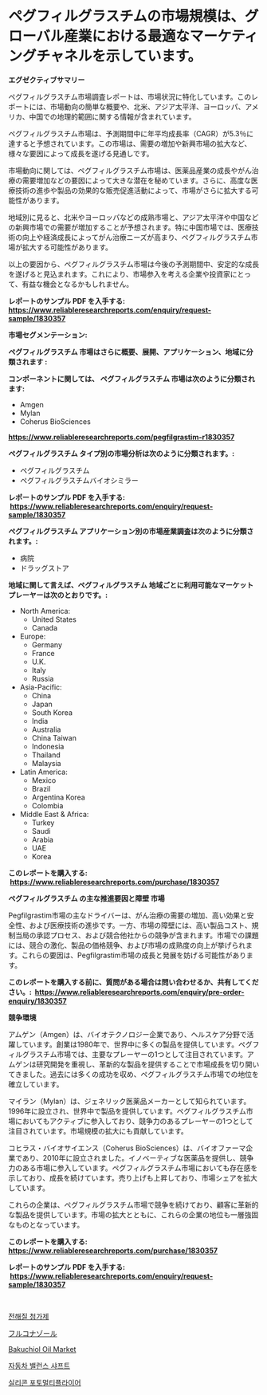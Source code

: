 <p><h1>ペグフィルグラスチムの市場規模は、グローバル産業における最適なマーケティングチャネルを示しています。</h1></p><p><strong>エグゼクティブサマリー</strong></p>
<p><p>ペグフィルグラスチム市場調査レポートは、市場状況に特化しています。このレポートには、市場動向の簡単な概要や、北米、アジア太平洋、ヨーロッパ、アメリカ、中国での地理的範囲に関する情報が含まれています。</p><p>ペグフィルグラスチム市場は、予測期間中に年平均成長率（CAGR）が5.3％に達すると予想されています。この市場は、需要の増加や新興市場の拡大など、様々な要因によって成長を遂げる見通しです。</p><p>市場動向に関しては、ペグフィルグラスチム市場は、医薬品産業の成長やがん治療の需要増加などの要因によって大きな潜在を秘めています。さらに、高度な医療技術の進歩や製品の効果的な販売促進活動によって、市場がさらに拡大する可能性があります。</p><p>地域別に見ると、北米やヨーロッパなどの成熟市場と、アジア太平洋や中国などの新興市場での需要が増加することが予想されます。特に中国市場では、医療技術の向上や経済成長によってがん治療ニーズが高まり、ペグフィルグラスチム市場が拡大する可能性があります。</p><p>以上の要因から、ペグフィルグラスチム市場は今後の予測期間中、安定的な成長を遂げると見込まれます。これにより、市場参入を考える企業や投資家にとって、有益な機会となるかもしれません。</p></p>
<p><strong>レポートのサンプル PDF を入手する: <a href="https://www.reliableresearchreports.com/enquiry/request-sample/1830357">https://www.reliableresearchreports.com/enquiry/request-sample/1830357</a></strong></p>
<p><strong>市場セグメンテーション:</strong></p>
<p><strong> ペグフィルグラスチム 市場はさらに概要、展開、アプリケーション、地域に分類されます :</strong></p>
<p><strong>コンポーネントに関しては、 ペグフィルグラスチム 市場は次のように分類されます: &nbsp;</strong></p>
<p><ul><li>Amgen</li><li>Mylan</li><li>Coherus BioSciences</li></ul></p>
<p><strong><a href="https://www.reliableresearchreports.com/pegfilgrastim-r1830357">https://www.reliableresearchreports.com/pegfilgrastim-r1830357</a></strong></p>
<p><strong> ペグフィルグラスチム タイプ別の市場分析は次のように分類されます。:</strong></p>
<p><ul><li>ペグフィルグラスチム</li><li>ペグフィルグラスチムバイオシミラー</li></ul></p>
<p><strong>レポートのサンプル PDF を入手する: &nbsp;<a href="https://www.reliableresearchreports.com/enquiry/request-sample/1830357">https://www.reliableresearchreports.com/enquiry/request-sample/1830357</a></strong></p>
<p><strong> ペグフィルグラスチム アプリケーション別の市場産業調査は次のように分類されます。:</strong></p>
<p><ul><li>病院</li><li>ドラッグストア</li></ul></p>
<p><strong>地域に関して言えば、ペグフィルグラスチム 地域ごとに利用可能なマーケットプレーヤーは次のとおりです。:</strong></p>
<p><ul>
    <li>
        North America:
        <ul>
            <li>United States</li>
            <li>Canada</li>
        </ul>
    </li>
    <li>
        Europe:
        <ul>
            <li>Germany</li>
            <li>France</li>
            <li>U.K.</li>
            <li>Italy</li>
            <li>Russia</li>
        </ul>
    </li>
    <li>
        Asia-Pacific:
        <ul>
            <li>China</li>
            <li>Japan</li>
            <li>South Korea</li>
            <li>India</li>
            <li>Australia</li>
            <li>China Taiwan</li>
            <li>Indonesia</li>
            <li>Thailand</li>
            <li>Malaysia</li>
        </ul>
    </li>
    <li>
        Latin America:
        <ul>
            <li>Mexico</li>
            <li>Brazil</li>
            <li>Argentina Korea</li>
            <li>Colombia</li>
        </ul>
    </li>
    <li>
        Middle East & Africa:
        <ul>
            <li>Turkey</li>
            <li>Saudi</li>
            <li>Arabia</li>
            <li>UAE</li>
            <li>Korea</li>
        </ul>
    </li>
    </ul></p>
<p><strong>このレポートを購入する: &nbsp;<a href="https://www.reliableresearchreports.com/purchase/1830357">https://www.reliableresearchreports.com/purchase/1830357</a></strong></p>
<p><strong>ペグフィルグラスチム の主な推進要因と障壁 市場</strong></p>
<p><p>Pegfilgrastim市場の主なドライバーは、がん治療の需要の増加、高い効果と安全性、および医療技術の進歩です。一方、市場の障壁には、高い製品コスト、規制当局の承認プロセス、および競合他社からの競争が含まれます。市場での課題には、競合の激化、製品の価格競争、および市場の成熟度の向上が挙げられます。これらの要因は、Pegfilgrastim市場の成長と発展を妨げる可能性があります。</p></p>
<p><strong>このレポートを購入する前に、質問がある場合は問い合わせるか、共有してください。:&nbsp; <a href="https://www.reliableresearchreports.com/enquiry/pre-order-enquiry/1830357">https://www.reliableresearchreports.com/enquiry/pre-order-enquiry/1830357</a></strong></p>
<p><strong>競争環境</strong></p>
<p><p>アムゲン（Amgen）は、バイオテクノロジー企業であり、ヘルスケア分野で活躍しています。創業は1980年で、世界中に多くの製品を提供しています。ペグフィルグラスチム市場では、主要なプレーヤーの1つとして注目されています。アムゲンは研究開発を重視し、革新的な製品を提供することで市場成長を切り開いてきました。過去には多くの成功を収め、ペグフィルグラスチム市場での地位を確立しています。</p><p>マイラン（Mylan）は、ジェネリック医薬品メーカーとして知られています。1996年に設立され、世界中で製品を提供しています。ペグフィルグラスチム市場においてもアクティブに参入しており、競争力のあるプレーヤーの1つとして注目されています。市場規模の拡大にも貢献しています。</p><p>コヒラス・バイオサイエンス（Coherus BioSciences）は、バイオファーマ企業であり、2010年に設立されました。イノベーティブな医薬品を提供し、競争力のある市場に参入しています。ペグフィルグラスチム市場においても存在感を示しており、成長を続けています。売り上げも上昇しており、市場シェアを拡大しています。</p><p>これらの企業は、ペグフィルグラスチム市場で競争を続けており、顧客に革新的な製品を提供しています。市場の拡大とともに、これらの企業の地位も一層強固なものとなっています。</p></p>
<p><strong>このレポートを購入する: &nbsp; <a href="https://www.reliableresearchreports.com/purchase/1830357">https://www.reliableresearchreports.com/purchase/1830357</a></strong></p>
<p><strong>レポートのサンプル PDF を入手する: &nbsp;<a href="https://www.reliableresearchreports.com/enquiry/request-sample/1830357">https://www.reliableresearchreports.com/enquiry/request-sample/1830357</a></strong><strong></strong></p>
<p>&nbsp;</p>
<p><p><a href="https://github.com/lzrvbyqzftro57/Market-Research-Report-List-1/blob/main/344050429796.md">전해질 첨가제</a></p><p><a href="https://medium.com/@estasprer20231/%E3%83%95%E3%83%AB%E3%82%B3%E3%83%8A%E3%82%BE%E3%83%BC%E3%83%AB%E5%B8%82%E5%A0%B4%E3%82%B7%E3%82%A7%E3%82%A2%E3%81%AE%E9%80%B2%E5%8C%96%E3%81%A8%E5%B8%82%E5%A0%B4%E6%88%90%E9%95%B7%E3%83%88%E3%83%AC%E3%83%B3%E3%83%89-2024%E5%B9%B4-2031%E5%B9%B4-8531a1356aed">フルコナゾール</a></p><p><a href="https://issuu.com/reportprime-2/docs/bakuchiol-oil-market-size-2030.pptx">Bakuchiol Oil Market</a></p><p><a href="https://medium.com/@boydsmitham726/%EC%9E%90%EB%8F%99%EC%B0%A8-%EB%B0%B8%EB%9F%B0%EC%8A%A4-%EC%83%A4%ED%94%84%ED%8A%B8-%EC%8B%9C%EC%9E%A5-%EC%8B%9C%EC%9E%A5-cagr-%EC%8B%9C%EC%9E%A5-%EB%8F%99%ED%96%A5-%EB%B0%8F-%EC%84%B1%EC%9E%A5-%EC%A0%84%EB%9E%B5%EC%97%90-%EB%8C%80%ED%95%9C-%ED%86%B5%EC%B0%B0%EB%A0%A5-c6cb8cda0d8a">자동차 밸런스 샤프트</a></p><p><a href="https://github.com/vs019sa3m8x/Market-Research-Report-List-1/blob/main/707155229797.md">실리콘 포토멀티플라이어</a></p></p>